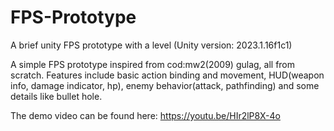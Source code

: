 # FPS-Prototype
A brief unity FPS prototype with a level (Unity version: 2023.1.16f1c1)

A simple FPS prototype inspired from cod:mw2(2009) gulag, all from scratch.
Features include basic action binding and movement, HUD(weapon info, damage indicator, hp), 
enemy behavior(attack, pathfinding) and some details like bullet hole.

The demo video can be found here: https://youtu.be/HIr2lP8X-4o
